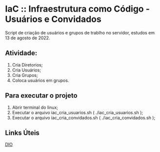 # IaC :: Infraestrutura como Código - Usuários e Convidados
Script de criação de usuários e grupos de trablho no servidor, estudos em 13 de agosto de 2022.

## Atividade:

1. Cria Diretorios;
2. Cria Usuários;
3. Cria Grupos;
4. Coloca usuários em grupos.

## Para executar o projeto

1. Abrir terminal do linux;
2. Executar o arquivo iac_cria_usuarios.sh ( ./iac_cria_usuarios.sh );
3. Executar o arquivo iac_cria_convidados.sh ( ./iac_cria_convidados.sh );

## Links Úteis

[DIO](https://dio.me/)
